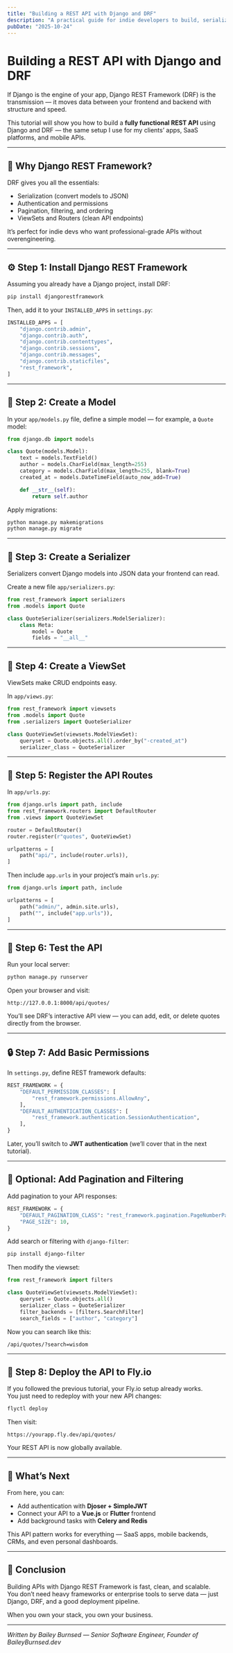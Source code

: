 ```yaml
---
title: "Building a REST API with Django and DRF"
description: "A practical guide for indie developers to build, serialize, and expose data with Django REST Framework."
pubDate: "2025-10-24"
---
```


# Building a REST API with Django and DRF

If Django is the engine of your app, Django REST Framework (DRF) is the transmission — it moves data between your frontend and backend with structure and speed.

This tutorial will show you how to build a **fully functional REST API** using Django and DRF — the same setup I use for my clients’ apps, SaaS platforms, and mobile APIs.

---

## 🧩 Why Django REST Framework?

DRF gives you all the essentials:
- Serialization (convert models to JSON)
- Authentication and permissions
- Pagination, filtering, and ordering
- ViewSets and Routers (clean API endpoints)

It’s perfect for indie devs who want professional-grade APIs without overengineering.

---

## ⚙️ Step 1: Install Django REST Framework

Assuming you already have a Django project, install DRF:

```bash
pip install djangorestframework
```

Then, add it to your `INSTALLED_APPS` in `settings.py`:

```python
INSTALLED_APPS = [
    "django.contrib.admin",
    "django.contrib.auth",
    "django.contrib.contenttypes",
    "django.contrib.sessions",
    "django.contrib.messages",
    "django.contrib.staticfiles",
    "rest_framework",
]
```

---

## 🧱 Step 2: Create a Model

In your `app/models.py` file, define a simple model — for example, a `Quote` model:

```python
from django.db import models

class Quote(models.Model):
    text = models.TextField()
    author = models.CharField(max_length=255)
    category = models.CharField(max_length=255, blank=True)
    created_at = models.DateTimeField(auto_now_add=True)

    def __str__(self):
        return self.author
```

Apply migrations:

```bash
python manage.py makemigrations
python manage.py migrate
```

---

## 🧩 Step 3: Create a Serializer

Serializers convert Django models into JSON data your frontend can read.

Create a new file `app/serializers.py`:

```python
from rest_framework import serializers
from .models import Quote

class QuoteSerializer(serializers.ModelSerializer):
    class Meta:
        model = Quote
        fields = "__all__"
```

---

## 🧩 Step 4: Create a ViewSet

ViewSets make CRUD endpoints easy.

In `app/views.py`:

```python
from rest_framework import viewsets
from .models import Quote
from .serializers import QuoteSerializer

class QuoteViewSet(viewsets.ModelViewSet):
    queryset = Quote.objects.all().order_by("-created_at")
    serializer_class = QuoteSerializer
```

---

## 🧭 Step 5: Register the API Routes

In `app/urls.py`:

```python
from django.urls import path, include
from rest_framework.routers import DefaultRouter
from .views import QuoteViewSet

router = DefaultRouter()
router.register(r"quotes", QuoteViewSet)

urlpatterns = [
    path("api/", include(router.urls)),
]
```

Then include `app.urls` in your project’s main `urls.py`:

```python
from django.urls import path, include

urlpatterns = [
    path("admin/", admin.site.urls),
    path("", include("app.urls")),
]
```

---

## 🧪 Step 6: Test the API

Run your local server:

```bash
python manage.py runserver
```

Open your browser and visit:

```
http://127.0.0.1:8000/api/quotes/
```

You’ll see DRF’s interactive API view — you can add, edit, or delete quotes directly from the browser.

---

## 🔒 Step 7: Add Basic Permissions

In `settings.py`, define REST framework defaults:

```python
REST_FRAMEWORK = {
    "DEFAULT_PERMISSION_CLASSES": [
        "rest_framework.permissions.AllowAny",
    ],
    "DEFAULT_AUTHENTICATION_CLASSES": [
        "rest_framework.authentication.SessionAuthentication",
    ],
}
```

Later, you’ll switch to **JWT authentication** (we’ll cover that in the next tutorial).

---

## 🧠 Optional: Add Pagination and Filtering

Add pagination to your API responses:

```python
REST_FRAMEWORK = {
    "DEFAULT_PAGINATION_CLASS": "rest_framework.pagination.PageNumberPagination",
    "PAGE_SIZE": 10,
}
```

Add search or filtering with `django-filter`:

```bash
pip install django-filter
```

Then modify the viewset:

```python
from rest_framework import filters

class QuoteViewSet(viewsets.ModelViewSet):
    queryset = Quote.objects.all()
    serializer_class = QuoteSerializer
    filter_backends = [filters.SearchFilter]
    search_fields = ["author", "category"]
```

Now you can search like this:

```
/api/quotes/?search=wisdom
```

---

## 🚀 Step 8: Deploy the API to Fly.io

If you followed the previous tutorial, your Fly.io setup already works.  
You just need to redeploy with your new API changes:

```bash
flyctl deploy
```

Then visit:

```
https://yourapp.fly.dev/api/quotes/
```

Your REST API is now globally available.

---

## 🧭 What’s Next

From here, you can:
- Add authentication with **Djoser + SimpleJWT**  
- Connect your API to a **Vue.js** or **Flutter** frontend  
- Add background tasks with **Celery and Redis**

This API pattern works for everything — SaaS apps, mobile backends, CRMs, and even personal dashboards.

---

## 🏁 Conclusion

Building APIs with Django REST Framework is fast, clean, and scalable.  
You don’t need heavy frameworks or enterprise tools to serve data — just Django, DRF, and a good deployment pipeline.

When you own your stack, you own your business.

---

*Written by Bailey Burnsed — Senior Software Engineer, Founder of BaileyBurnsed.dev*

